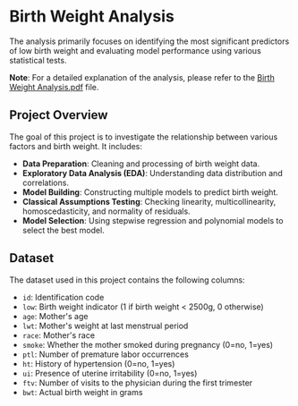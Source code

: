 # Birth Weight Analysis

The analysis primarily focuses on identifying the most significant predictors of low birth weight and evaluating model performance using various statistical tests.

**Note**: For a detailed explanation of the analysis, please refer to the [Birth Weight Analysis.pdf](Birth%20Weight%20Analysis.pdf) file.

## Project Overview

The goal of this project is to investigate the relationship between various factors and birth weight. It includes:

- **Data Preparation**: Cleaning and processing of birth weight data.
- **Exploratory Data Analysis (EDA)**: Understanding data distribution and correlations.
- **Model Building**: Constructing multiple models to predict birth weight.
- **Classical Assumptions Testing**: Checking linearity, multicollinearity, homoscedasticity, and normality of residuals.
- **Model Selection**: Using stepwise regression and polynomial models to select the best model.

## Dataset

The dataset used in this project contains the following columns:

- `id`: Identification code
- `low`: Birth weight indicator (1 if birth weight < 2500g, 0 otherwise)
- `age`: Mother's age
- `lwt`: Mother's weight at last menstrual period
- `race`: Mother's race
- `smoke`: Whether the mother smoked during pregnancy (0=no, 1=yes)
- `ptl`: Number of premature labor occurrences
- `ht`: History of hypertension (0=no, 1=yes)
- `ui`: Presence of uterine irritability (0=no, 1=yes)
- `ftv`: Number of visits to the physician during the first trimester
- `bwt`: Actual birth weight in grams
